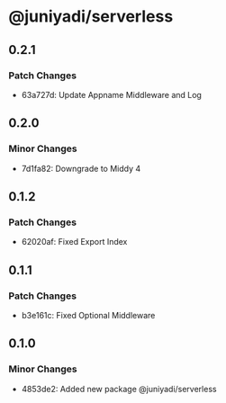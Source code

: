 # @juniyadi/serverless

## 0.2.1

### Patch Changes

- 63a727d: Update Appname Middleware and Log

## 0.2.0

### Minor Changes

- 7d1fa82: Downgrade to Middy 4

## 0.1.2

### Patch Changes

- 62020af: Fixed Export Index

## 0.1.1

### Patch Changes

- b3e161c: Fixed Optional Middleware

## 0.1.0

### Minor Changes

- 4853de2: Added new package @juniyadi/serverless
